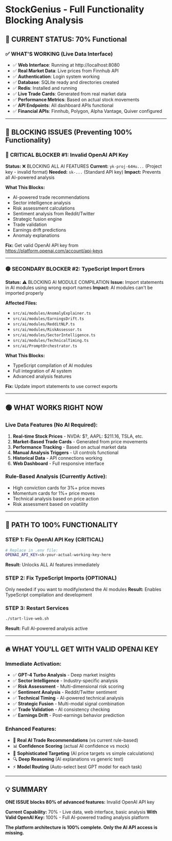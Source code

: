 # StockGenius - Full Functionality Blocking Analysis

## 🚦 CURRENT STATUS: 70% Functional

### ✅ WHAT'S WORKING (Live Data Interface)
- ✅ **Web Interface**: Running at http://localhost:8080
- ✅ **Real Market Data**: Live prices from Finnhub API
- ✅ **Authentication**: Login system working
- ✅ **Database**: SQLite ready and directories created
- ✅ **Redis**: Installed and running
- ✅ **Live Trade Cards**: Generated from real market data
- ✅ **Performance Metrics**: Based on actual stock movements
- ✅ **API Endpoints**: All dashboard APIs functional
- ✅ **Financial APIs**: Finnhub, Polygon, Alpha Vantage, Quiver configured

---

## 🚧 BLOCKING ISSUES (Preventing 100% Functionality)

### 🔴 **CRITICAL BLOCKER #1: Invalid OpenAI API Key**
**Status:** ❌ BLOCKING ALL AI FEATURES
**Current:** `yk-proj-64Hu...` (Project key - invalid format)
**Needed:** `sk-...` (Standard API key)
**Impact:** Prevents all AI-powered analysis

**What This Blocks:**
- AI-powered trade recommendations
- Sector intelligence analysis
- Risk assessment calculations
- Sentiment analysis from Reddit/Twitter
- Strategic fusion engine
- Trade validation
- Earnings drift predictions
- Anomaly explanations

**Fix:** Get valid OpenAI API key from https://platform.openai.com/account/api-keys

---

### 🟡 **SECONDARY BLOCKER #2: TypeScript Import Errors**
**Status:** ⚠️ BLOCKING AI MODULE COMPILATION
**Issue:** Import statements in AI modules using wrong export names
**Impact:** AI modules can't be imported properly

**Affected Files:**
- `src/ai/modules/AnomalyExplainer.ts`
- `src/ai/modules/EarningsDrift.ts`
- `src/ai/modules/RedditNLP.ts`
- `src/ai/modules/RiskAssessor.ts`
- `src/ai/modules/SectorIntelligence.ts`
- `src/ai/modules/TechnicalTiming.ts`
- `src/ai/PromptOrchestrator.ts`

**What This Blocks:**
- TypeScript compilation of AI modules
- Full integration of AI system
- Advanced analysis features

**Fix:** Update import statements to use correct exports

---

## 🟢 WHAT WORKS RIGHT NOW

### **Live Data Features (No AI Required):**
1. **Real-time Stock Prices** - NVDA: $?, AAPL: $211.16, TSLA, etc.
2. **Market-Based Trade Cards** - Generated from price movements
3. **Performance Tracking** - Based on actual market data
4. **Manual Analysis Triggers** - UI controls functional
5. **Historical Data** - API connections working
6. **Web Dashboard** - Full responsive interface

### **Rule-Based Analysis (Currently Active):**
- High conviction cards for 3%+ price moves
- Momentum cards for 1%+ price moves
- Technical analysis based on price action
- Risk assessment based on volatility

---

## 🎯 PATH TO 100% FUNCTIONALITY

### **STEP 1: Fix OpenAI API Key (CRITICAL)**
```bash
# Replace in .env file:
OPENAI_API_KEY=sk-your-actual-working-key-here
```
**Result:** Unlocks ALL AI features immediately

### **STEP 2: Fix TypeScript Imports (OPTIONAL)**
Only needed if you want to modify/extend the AI modules
**Result:** Enables TypeScript compilation and development

### **STEP 3: Restart Services**
```bash
./start-live-web.sh
```
**Result:** Full AI-powered analysis active

---

## 🔥 WHAT YOU'LL GET WITH VALID OPENAI KEY

### **Immediate Activation:**
- ✅ **GPT-4 Turbo Analysis** - Deep market insights
- ✅ **Sector Intelligence** - Industry-specific analysis
- ✅ **Risk Assessment** - Multi-dimensional risk scoring
- ✅ **Sentiment Analysis** - Reddit/Twitter sentiment
- ✅ **Technical Timing** - AI-powered technical analysis
- ✅ **Strategic Fusion** - Multi-modal signal combination
- ✅ **Trade Validation** - AI consistency checking
- ✅ **Earnings Drift** - Post-earnings behavior prediction

### **Enhanced Features:**
- 🧠 **Real AI Trade Recommendations** (vs current rule-based)
- 📊 **Confidence Scoring** (actual AI confidence vs mock)
- 🎯 **Sophisticated Targeting** (AI price targets vs simple calculations)
- 🔍 **Deep Reasoning** (AI explanations vs generic text)
- ⚡ **Model Routing** (Auto-select best GPT model for each task)

---

## 💡 SUMMARY

**ONE ISSUE blocks 80% of advanced features:** Invalid OpenAI API key

**Current Capability:** 70% - Live data, web interface, basic analysis
**With Valid OpenAI Key:** 100% - Full AI-powered trading analysis platform

**The platform architecture is 100% complete. Only the AI API access is missing.**